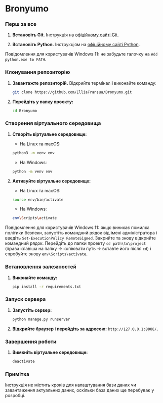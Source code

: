 # Bronyumo

### Перш за все

1. **Встановіть Git.**  Інструкція на [офіційному сайті Git](https://git-scm.com/).

2. **Встановіть Python.** Інструкціям на [офіційному сайті Python](https://www.python.org/). 

Повідомлення для користувачів Windows 11: не забудьте галочку на `Add python.exe to PATH`.

### Клонування репозиторію

1. **Завантажте репозиторій.** Відкрийте термінал і виконайте команду:
	
	```bash
	git clone https://github.com/IlliaFransua/Bronyumo.git
	```
     
2. **Перейдіть у папку проєкту:**

	```bash
	cd Bronyumo
	```

### Створення віртуального середовища

1. **Створіть віртуальне середовище:**

	- На Linux та macOS:

	```bash
	python3 -m venv env
	```

	- На Windows:

	```bash
	python -m venv env
	```

3. **Активуйте віртуальне середовище:**

	- На Linux та macOS:

	```bash
	source env/bin/activate
	```

	- На Windows:

	```bash
	env\Scripts\activate
	```

Повідомлення для користувачів Windows 11: якщо виникає помилка політики безпеки, запустіть командний рядок від імені адміністратора і введіть `Set-ExecutionPolicy RemoteSigned`. Закрийте та знову відкрийте командний рядок. Перейдіть до папки проекту `cd path\to\project` (права клавіша на папку -> копіювати путь -> вставте його після `cd`) і спробуйте знову `env\Scripts\activate`.

### Встановлення залежностей

1. **Виконайте команду:**

	```bash
	pip install -r requirements.txt
	```

### Запуск сервера

1. **Запустіть сервер:**

	```bash
	python manage.py runserver
	```

2. **Відкрийте браузер і перейдіть за адресою:** `http://127.0.0.1:8000/`.

### Завершення роботи

1. **Вимкніть віртуальне середовище:**

	```bash
	deactivate
	```

### Примітка

Інструкція не містить кроків для налаштування бази даних чи завантаження актуальних даних, оскільки база даних ще перебуває у розробці.
